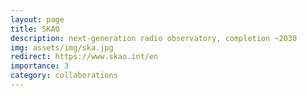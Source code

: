 ```yaml
---
layout: page
title: SKAO
description: next-generation radio observatory, completion ~2030
img: assets/img/ska.jpg
redirect: https://www.skao.int/en
importance: 3
category: collaborations
---
```

